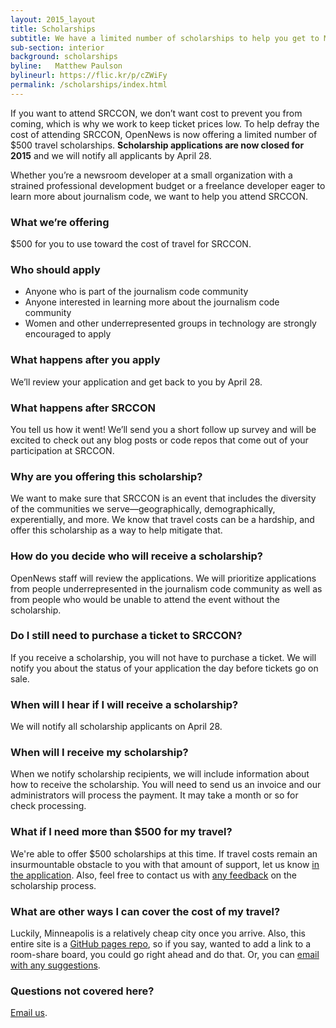 ```yaml
---
layout: 2015_layout
title: Scholarships
subtitle: We have a limited number of scholarships to help you get to Minneapolis.
sub-section: interior
background: scholarships
byline:   Matthew Paulson
bylineurl: https://flic.kr/p/cZWiFy
permalink: /scholarships/index.html
---
```

If you want to attend SRCCON, we don&rsquo;t want cost to prevent you from coming, which is why we work to keep ticket prices low. To help defray the cost of attending SRCCON, OpenNews is now offering a limited number of $500 travel scholarships. **Scholarship applications are now closed for 2015** and we will notify all applicants by April 28. 

Whether you&rsquo;re a newsroom developer at a small organization with a strained professional development budget or a freelance developer eager to learn more about journalism code, we want to help you attend SRCCON.

### What we&rsquo;re offering
$500 for you to use toward the cost of travel for SRCCON.

### Who should apply
* Anyone who is part of the journalism code community
* Anyone interested in learning more about the journalism code community
* Women and other underrepresented groups in technology are strongly encouraged to apply

### What happens after you apply
We&rsquo;ll review your application and get back to you by April 28.

### What happens after SRCCON
You tell us how it went! We&rsquo;ll send you a short follow up survey and will be excited to check out any blog posts or code repos that come out of your participation at SRCCON.

### Why are you offering this scholarship?
We want to make sure that SRCCON is an event that includes the diversity of the communities we serve&mdash;geographically, demographically, experentially, and more. We know that travel costs can be a hardship, and offer this scholarship as a way to help mitigate that.

### How do you decide who will receive a scholarship?
OpenNews staff will review the applications. We will prioritize applications from people underrepresented in the journalism code community as well as from people who would be unable to attend the event without the scholarship.

### Do I still need to purchase a ticket to SRCCON?
If you receive a scholarship, you will not have to purchase a ticket. We will notify you about the status of your application the day before tickets go on sale.

### When will I hear if I will receive a scholarship?
We will notify all scholarship applicants on April 28.

### When will I receive my scholarship?
When we notify scholarship recipients, we will include information about how to receive the scholarship. You will need to send us an invoice and our administrators will process the payment. It may take a month or so for check processing.

### What if I need more than $500 for my travel?
We're able to offer $500 scholarships at this time. If travel costs remain an insurmountable obstacle to you with that amount of support, let us know [in the application](https://docs.google.com/forms/d/1WTfx-HwVbN92OZYh6u8t27zPyAUjz7cZ3IOLAwroFIo/viewform). Also, feel free to contact us with [any feedback](mailto:erika@mozillafoundation.org) on the scholarship process.

### What are other ways I can cover the cost of my travel?
Luckily, Minneapolis is a relatively cheap city once you arrive. Also, this entire site is a [GitHub pages repo](https://github.com/OpenNews/srccon), so if you say, wanted to add a link to a room-share board, you could go right ahead and do that. Or, you can [email with any suggestions](erika@mozillafoundation.org).

### Questions not covered here?
[Email us](srccon@opennews.org).

